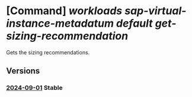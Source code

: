 # [Command] _workloads sap-virtual-instance-metadatum default get-sizing-recommendation_

Gets the sizing recommendations.

## Versions

### [2024-09-01](/Resources/mgmt-plane/L3N1YnNjcmlwdGlvbnMve30vcHJvdmlkZXJzL21pY3Jvc29mdC53b3JrbG9hZHMvbG9jYXRpb25zL3t9L3NhcHZpcnR1YWxpbnN0YW5jZW1ldGFkYXRhL2RlZmF1bHQvZ2V0c2l6aW5ncmVjb21tZW5kYXRpb25z/2024-09-01.xml) **Stable**

<!-- mgmt-plane /subscriptions/{}/providers/microsoft.workloads/locations/{}/sapvirtualinstancemetadata/default/getsizingrecommendations 2024-09-01 -->
